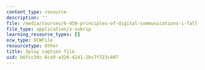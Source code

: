 ```yaml
---
content_type: resource
description: ''
file: /media/courses/6-450-principles-of-digital-communications-i-fall-2006/b6fcc3dc6ca9a32042412bc7f723c407_skW0oXoAU0M.srt
file_type: application/x-subrip
learning_resource_types: []
ocw_type: OCWFile
resourcetype: Other
title: 3play caption file
uid: b6fcc3dc-6ca9-a320-4241-2bc7f723c407
---
```


